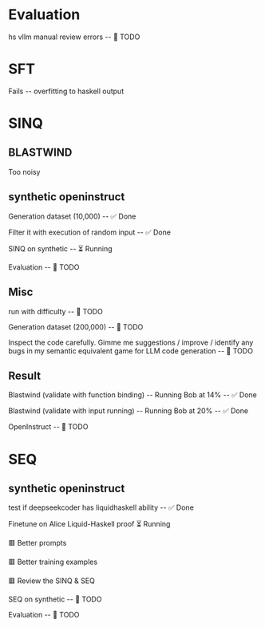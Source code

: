 
# Evaluation

hs vllm manual review errors -- 📌 TODO

# SFT

Fails -- overfitting to haskell output

# SINQ

## BLASTWIND

Too noisy

## synthetic openinstruct

Generation dataset (10,000) --  ✅ Done 

Filter it with execution of random input --  ✅ Done

SINQ on synthetic -- ⏳ Running

Evaluation -- 📌 TODO

## Misc

run with difficulty -- 📌 TODO

Generation dataset (200,000) -- 📌 TODO 

Inspect the code carefully. Gimme me suggestions / improve / identify any bugs in my semantic equivalent game for LLM code generation -- 📌 TODO 

## Result

Blastwind (validate with function binding) -- Running Bob at 14% --  ✅ Done

Blastwind (validate with input running) -- Running Bob at 20% --  ✅ Done

OpenInstruct -- 📌 TODO

# SEQ

## synthetic openinstruct

test if deepseekcoder has liquidhaskell ability --  ✅ Done

Finetune on Alice Liquid-Haskell proof ⏳ Running

🟥 Better prompts

🟥 Better training examples

🟥 Review the SINQ & SEQ

SEQ on synthetic -- 📌 TODO

Evaluation -- 📌 TODO



